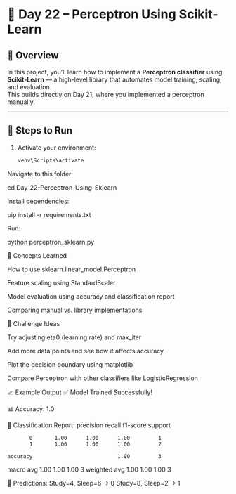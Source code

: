 # 🤖 Day 22 – Perceptron Using Scikit-Learn

## 📌 Overview
In this project, you’ll learn how to implement a **Perceptron classifier** using **Scikit-Learn** — a high-level library that automates model training, scaling, and evaluation.  
This builds directly on Day 21, where you implemented a perceptron manually.

---

## 🚀 Steps to Run

1. Activate your environment:
   ```bash
   venv\Scripts\activate

Navigate to this folder:

cd Day-22-Perceptron-Using-Sklearn


Install dependencies:

pip install -r requirements.txt


Run:

python perceptron_sklearn.py

🧠 Concepts Learned

How to use sklearn.linear_model.Perceptron

Feature scaling using StandardScaler

Model evaluation using accuracy and classification report

Comparing manual vs. library implementations

🧩 Challenge Ideas

Try adjusting eta0 (learning rate) and max_iter

Add more data points and see how it affects accuracy

Plot the decision boundary using matplotlib

Compare Perceptron with other classifiers like LogisticRegression

📈 Example Output
✅ Model Trained Successfully!

📊 Accuracy: 1.0

🧾 Classification Report:
              precision    recall  f1-score   support

           0       1.00      1.00      1.00         1
           1       1.00      1.00      1.00         2

    accuracy                           1.00         3
   macro avg       1.00      1.00      1.00         3
weighted avg       1.00      1.00      1.00         3

🔮 Predictions:
Study=4, Sleep=6 → 0
Study=8, Sleep=2 → 1